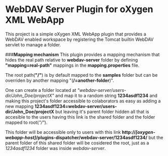 WebDAV Server Plugin for oXygen XML WebApp
===============================================

This project is a simple oXygen XML WebApp plugin that provides a WebDAV enabled workspace by registering the Tomcat builtin WebDAV servlet to manage a folder.

###**Mapping mechanism**
This plugin provides a mapping mechanism that hides the real path relative to **webdav-server** folder by defining **"mapping=real-path"** mappings in the **mapping.properties** file.

The root path(**"/"**) is by default mapped to the **samples** folder but can be overriden by another mapping "(**/=another-folder**)".

One can create a folder located at *"webdav-server/users-dir/John_Doe/projectX"* and map it to a random string **1234asdf1234** and making this project's folder accessible to colaborators as easy as adding a new mapping **1234asdf1234=webdav-server/users-dir/John_Doe/projectX** but leaving it's parent folder hidden all that is accesible to the users having this link is the shared folder and the folder mapped to root(*"/"*).

This folder will be accessible only to users with this link **http://_[oxygen-webapp-host]_/plugins-dispatcher/webdav-server/1234asdf1234/** but the parent folder of this shared folder will be cosidered the root, just as a *1234asdf1234* folder was inside *webdav-server*.

